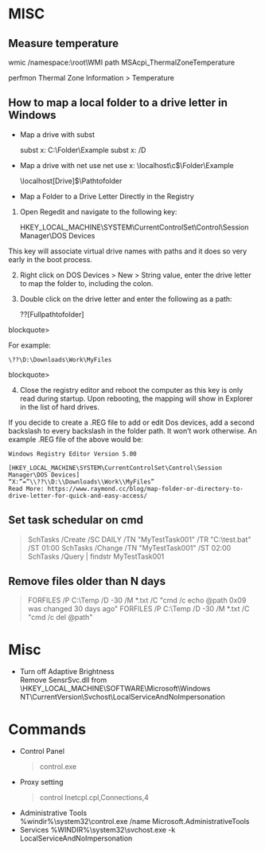 

# MISC

## Measure temperature
wmic /namespace:\\root\WMI path MSAcpi_ThermalZoneTemperature

perfmon
	Thermal Zone Information > Temperature


## How to map a local folder to a drive letter in Windows

- Map a drive with subst

  subst x: C:\Folder\Example
  subst x: /D

- Map a drive with net use
  net use x: \\localhost\c$\Folder\Example

  \\localhost\[Drive]$\Pathtofolder

- Map a Folder to a Drive Letter Directly in the Registry

1. Open Regedit and navigate to the following key:

    HKEY_LOCAL_MACHINE\SYSTEM\CurrentControlSet\Control\Session Manager\DOS Devices

This key will associate virtual drive names with paths and it does so very early in the boot process.

2. Right click on DOS Devices > New > String value, enter the drive letter to map the folder to, including the colon.

3. Double click on the drive letter and enter the following as a path:

    \??\[Fullpathtofolder]

blockquote>

For example:

    \??\D:\Downloads\Work\MyFiles

blockquote>

4. Close the registry editor and reboot the computer as this key is only read during startup. Upon rebooting, the mapping will show in Explorer in the list of hard drives.

If you decide to create a .REG file to add or edit Dos devices, add a second backslash to every backslash in the folder path. It won’t work otherwise. An example .REG file of the above would be:

    Windows Registry Editor Version 5.00

    [HKEY_LOCAL_MACHINE\SYSTEM\CurrentControlSet\Control\Session Manager\DOS Devices]
    “X:”=”\\??\\D:\\Downloads\\Work\\MyFiles”
    Read More: https://www.raymond.cc/blog/map-folder-or-directory-to-drive-letter-for-quick-and-easy-access/

## Set task schedular on cmd

> SchTasks /Create /SC DAILY /TN "MyTestTask001" /TR "C:\test.bat" /ST 01:00
> SchTasks /Change /TN "MyTestTask001" /ST 02:00
> SchTasks /Query | findstr MyTestTask001

## Remove files older than N days
> FORFILES /P C:\Temp /D -30 /M *.txt /C "cmd /c echo @path 0x09 was changed 30 days ago"
> FORFILES /P C:\Temp /D -30 /M *.txt /C "cmd /c del @path"

# Misc
- Turn off Adaptive Brightness   
  Remove SensrSvc.dll from \HKEY_LOCAL_MACHINE\SOFTWARE\Microsoft\Windows NT\CurrentVersion\Svchost\LocalServiceAndNoImpersonation


# Commands
- Control Panel   
  > control.exe
- Proxy setting   
  > control Inetcpl.cpl,Connections,4
- Administrative Tools   
  %windir%\system32\control.exe /name Microsoft.AdministrativeTools
- Services
  %WINDIR%\system32\svchost.exe -k LocalServiceAndNoImpersonation
